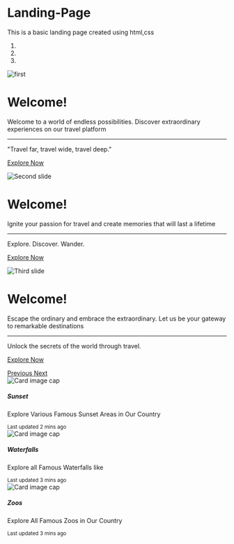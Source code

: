 # Landing-Page
This is a basic landing page created using html,css

<!DOCTYPE html>
<html lang="en">
<head>
  <!-- Required meta tags -->
  <meta charset="utf-8">
  <meta name="viewport" content="width=device-width, initial-scale=1, shrink-to-fit=no">

  <!-- Bootstrap CSS -->
  <link rel="stylesheet" href="https://cdn.jsdelivr.net/npm/bootstrap@4.0.0/dist/css/bootstrap.min.css" integrity="sha384-Gn5384xqQ1aoWXA+058RXPxPg6fy4IWvTNh0E263XmFcJlSAwiGgFAW/dAiS6JXm" crossorigin="anonymous">

  <title>Hello, world!</title>
</head>
<body>
  <script src="https://code.jquery.com/jquery-3.2.1.slim.min.js" integrity="sha384-KJ3o2DKtIkvYIK3UENzmM7KCkRr/rE9/Qpg6aAZGJwFDMVNA/GpGFF93hXpG5KkN" crossorigin="anonymous"></script>
<script src="https://cdn.jsdelivr.net/npm/popper.js@1.12.9/dist/umd/popper.min.js" integrity="sha384-ApNbgh9B+Y1QKtv3Rn7W3mgPxhU9K/ScQsAP7hUibX39j7fakFPskvXusvfa0b4Q" crossorigin="anonymous"></script>
<script src="https://cdn.jsdelivr.net/npm/bootstrap@4.0.0/dist/js/bootstrap.min.js" integrity="sha384-JZR6Spejh4U02d8jOt6vLEHfe/JQGiRRSQQxSfFWpi1MquVdAyjUar5+76PVCmYl" crossorigin="anonymous"></script>
  <div id="carouselExampleIndicators" class="carousel slide" data-ride="carousel">
    <ol class="carousel-indicators">
      <li data-target="#carouselExampleIndicators" data-slide-to="0" class="active"></li>
      <li data-target="#carouselExampleIndicators" data-slide-to="1"></li>
      <li data-target="#carouselExampleIndicators" data-slide-to="2"></li>
    </ol>
    <div class="carousel-inner">
      <div class="carousel-item active">
        <img class="d-block w-100" src="https://img.freepik.com/free-vector/gradient-mountain-landscape_52683-77407.jpg?size=626&ext=jpg&uid=R107845789&ga=GA1.1.1379484978.1687661725&semt=sph" alt="first">
        <div class="carousel-caption d-none d-md-block">
          <h1 class="display-4">Welcome!</h1>
          <p class="lead">Welcome to a world of endless possibilities. Discover extraordinary experiences on our travel platform</p>
          <hr class="my-4">
          <p>"Travel far, travel wide, travel deep."</p>
          <p class="lead">
            <a class="btn btn-primary btn-lg" href="#" role="button">Explore Now</a>
          </p>
        </div>
      </div>
      <div class="carousel-item">
        <img class="d-block w-100" src="https://img.freepik.com/free-vector/empty-nature-scenery_1308-37403.jpg?size=626&ext=jpg&uid=R107845789&ga=GA1.2.1379484978.1687661725&semt=sph" alt="Second slide">
        <div class="carousel-caption d-none d-md-block">
          <h1 class="display-4">Welcome!</h1>
          <p class="lead">Ignite your passion for travel and create memories that will last a lifetime</p>
          <hr class="my-4">
          <p>Explore. Discover. Wander.</p>
          <p class="lead">
            <a class="btn btn-primary btn-lg" href="#" role="button"p>Explore Now</a>
          </p>
        </div>
      </div>
      <div class="carousel-item">
        <img class="d-block w-100" src="https://img.freepik.com/premium-vector/foggy-grassland-landscape-sunset_116220-253.jpg?size=626&ext=jpg&uid=R107845789&ga=GA1.1.1379484978.1687661725&semt=ais" alt="Third slide">
        <div class="carousel-caption d-none d-md-block">
          <h1 class="display-4">Welcome!</h1>
          <p class="lead">Escape the ordinary and embrace the extraordinary. Let us be your gateway to remarkable destinations</p>
          <hr class="my-4">
          <p>Unlock the secrets of the world through travel.</p>
          <p class="lead">
            <a class="btn btn-primary btn-lg" href="#" role="button">Explore Now</a>
          </p>
        </div>
      </div>
    </div>
    <a class="carousel-control-prev" href="#carouselExampleIndicators" role="button" data-slide="prev">
      <span class="carousel-control-prev-icon" aria-hidden="true"></span>
      <span class="sr-only">Previous</span>
    </a>
    <a class="carousel-control-next" href="#carouselExampleIndicators" role="button" data-slide="next">
      <span class="carousel-control-next-icon" aria-hidden="true"></span>
      <span class="sr-only">Next</span>
    </a>
  </div>

  <div class="card-deck">
    <div class="card">
      <img class="card-img-top" src="https://img.freepik.com/free-vector/beach-sunset-landscape-background_23-2148169266.jpg?size=626&ext=jpg&uid=R107845789&ga=GA1.2.1379484978.1687661725&semt=sph" alt="Card image cap">
      <div class="card-body">
        <h5 class="card-title">Sunset</h5>
        <p class="card-text">Explore Various Famous Sunset Areas in Our Country</p>
      </div>
      <div class="card-footer">
        <small class="text-muted">Last updated 2 mins ago</small>
      </div>
    </div>
    <div class="card">
      <img class="card-img-top" src="https://img.freepik.com/free-vector/realistic-waterfall-rocks_1284-24933.jpg?size=626&ext=jpg&uid=R107845789&ga=GA1.2.1379484978.1687661725&semt=sph" alt="Card image cap">
      <div class="card-body">
        <h5 class="card-title">Waterfalls</h5>
        <p class="card-text">Explore all Famous Waterfalls like</p>
      </div>
      <div class="card-footer">
        <small class="text-muted">Last updated 3 mins ago</small>
      </div>
    </div>
    <div class="card">
      <img class="card-img-top" src="https://img.freepik.com/free-vector/zoo-animals-entrance-sign_1308-50807.jpg?size=626&ext=jpg&uid=R107845789&ga=GA1.2.1379484978.1687661725&semt=sph" alt="Card image cap">
      <div class="card-body">
        <h5 class="card-title">Zoos</h5>
        <p class="card-text">Explore All Famous Zoos in Our Country</p>
      </div>
      <div class="card-footer">
        <small class="text-muted">Last updated 3 mins ago</small>
      </div>
    </div>
  </div>
